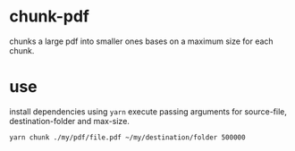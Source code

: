 # chunk-pdf
chunks a large pdf into smaller ones bases on a maximum size for each chunk.

# use
install dependencies using `yarn`
execute passing arguments for source-file, destination-folder and max-size.

`yarn chunk ./my/pdf/file.pdf ~/my/destination/folder 500000`